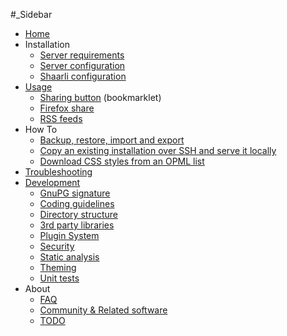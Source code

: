 #_Sidebar
- [Home](Home.html)
- Installation
    - [Server requirements](Server-requirements.html)
    - [Server configuration](Server-configuration.html)
    - [Shaarli configuration](Shaarli-configuration.html)
- [Usage](Usage.html)
    - [Sharing button](Sharing-button.html) (bookmarklet)
    - [Firefox share](Firefox-share.html)
    - [RSS feeds](RSS-feeds.html)
- How To
    - [Backup, restore, import and export](Backup,-restore,-import-and-export.html)
    - [Copy an existing installation over SSH and serve it locally](Copy-an-existing-installation-over-SSH-and-serve-it-locally.html)
    - [Download CSS styles from an OPML list](Download-CSS-styles-from-an-OPML-list.html)
- [Troubleshooting](Troubleshooting.html)
- [Development](Development.html)
    - [GnuPG signature](GnuPG-signature.html)
    - [Coding guidelines](Coding-guidelines.html)
    - [Directory structure](Directory-structure.html)
    - [3rd party libraries](3rd-party-libraries.html)
    - [Plugin System](Plugin-System.html)
    - [Security](Security.html)
    - [Static analysis](Static-analysis.html)
    - [Theming](Theming.html)
    - [Unit tests](Unit-tests.html)
- About
    - [FAQ](FAQ.html)
    - [Community & Related software](Community-&-Related-software.html)
    - [TODO](TODO.html)
